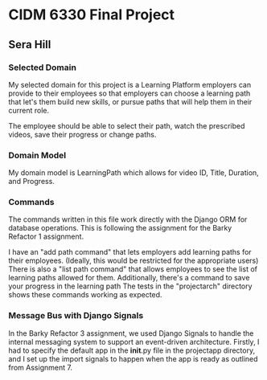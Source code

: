 # CIDM 6330 Final Project
## Sera Hill

### Selected Domain
My selected domain for this project is a Learning Platform employers can provide to their employees so that employers can choose a learning path that let's them build new skills, or pursue paths that will help them in their current role.

The employee should be able to select their path, watch the prescribed videos, save their progress or change paths. 

### Domain Model
My domain model is LearningPath which allows for video ID, Title, Duration, and Progress. 

### Commands
The commands written in this file work directly with the Django ORM for database operations. This is following the assignment for the Barky Refactor 1 assignment.

I have an "add path command" that lets employers add learning paths for their employees. (Ideally, this would be restricted for the appropriate users)
There is also a "list path command" that allows employees to see the list of learning paths allowed for them.
Additionally, there's a command to save your progress in the learning path
The tests in the "projectarch" directory shows these commands working as expected.

### Message Bus with Django Signals
In the Barky Refactor 3 assignment, we used Django Signals to handle the internal messaging system to support an event-driven architecture. 
Firstly, I had to specify the default app in the __init__.py file in the projectapp directory, and I set up the import signals to happen when the app is ready as outlined from Assignment 7.